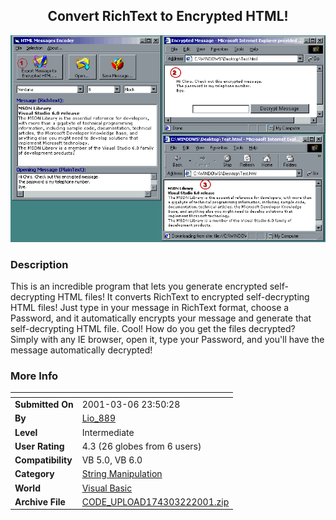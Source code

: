 ﻿<div align="center">

## Convert RichText to Encrypted HTML\!

<img src="PIC20013221610184463.gif">
</div>

### Description

This is an incredible program that lets you generate encrypted self-decrypting HTML files! It converts RichText to encrypted self-decrypting HTML files! Just type in your message in RichText format, choose a Password, and it automatically encrypts your message and generate that self-decrypting HTML file. Cool! How do you get the files decrypted? Simply with any IE browser, open it, type your Password, and you'll have the message automatically decrypted!
 
### More Info
 


<span>             |<span>
---                |---
**Submitted On**   |2001-03-06 23:50:28
**By**             |[Lio\_889](https://github.com/Planet-Source-Code/PSCIndex/blob/master/ByAuthor/lio-889.md)
**Level**          |Intermediate
**User Rating**    |4.3 (26 globes from 6 users)
**Compatibility**  |VB 5\.0, VB 6\.0
**Category**       |[String Manipulation](https://github.com/Planet-Source-Code/PSCIndex/blob/master/ByCategory/string-manipulation__1-5.md)
**World**          |[Visual Basic](https://github.com/Planet-Source-Code/PSCIndex/blob/master/ByWorld/visual-basic.md)
**Archive File**   |[CODE\_UPLOAD174303222001\.zip](https://github.com/Planet-Source-Code/lio-889-convert-richtext-to-encrypted-html__1-21852/archive/master.zip)








